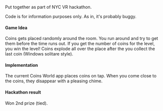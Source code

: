 Put together as part of NYC VR hackathon.

Code is for information purposes only. As in, it's probably buggy.

#### Game Idea

Coins gets placed randomly around the room. You run around and try to get them before the time runs out. If you get the number of coins for the level, you win the level! Coins explode all over the place after the you collect the last coin (Windows solitare style).

#### Implementation

The current Coins World app places coins on tap. When you come close to the coins, they disappear with a pleasing chime.

#### Hackathon result

Won 2nd prize (tied).
